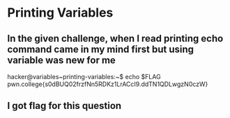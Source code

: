 # Printing Variables
## In the given challenge, when I read printing echo command came in my mind first but using variable was new for me 
  hacker@variables~printing-variables:~$ echo $FLAG
  pwn.college{s0dBUQ02frzfNn5RDKz1LrACcI9.ddTN1QDLwgzN0czW}
## I got flag for this question